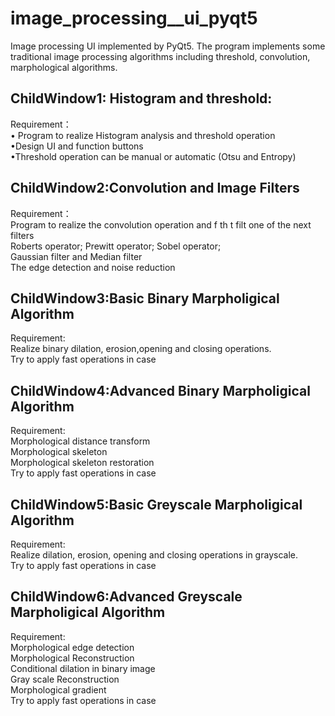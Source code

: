 # image_processing__ui_pyqt5  
Image processing UI implemented by PyQt5. The program implements some traditional image processing algorithms including threshold, convolution, marphological algorithms.

## ChildWindow1: Histogram and threshold:  
Requirement：  
  • Program to realize Histogram analysis and threshold operation  
  •Design UI and function buttons  
  •Threshold operation can be manual or automatic (Otsu and Entropy)  

## ChildWindow2:Convolution and Image Filters  
Requirement：  
    Program to realize the convolution operation and f th t filt one of the next filters  
    Roberts operator; Prewitt operator; Sobel operator;  
    Gaussian filter and Median filter  
    The edge detection and noise reduction  
    
## ChildWindow3:Basic Binary Marpholigical Algorithm  
Requirement:  
    Realize binary dilation, erosion,opening and closing operations.  
    Try to apply fast operations in case  
    
## ChildWindow4:Advanced Binary Marpholigical Algorithm  
Requirement:  
    Morphological distance transform  
    Morphological skeleton  
    Morphological skeleton restoration  
    Try to apply fast operations in case  
    
## ChildWindow5:Basic Greyscale Marpholigical Algorithm  
Requirement:  
    Realize dilation, erosion, opening and closing operations in grayscale.  
    Try to apply fast operations in case  
    
## ChildWindow6:Advanced Greyscale Marpholigical Algorithm  
Requirement:  
    Morphological edge detection  
    Morphological Reconstruction  
    Conditional dilation in binary image  
    Gray scale Reconstruction  
    Morphological gradient  
    Try to apply fast operations in case  
